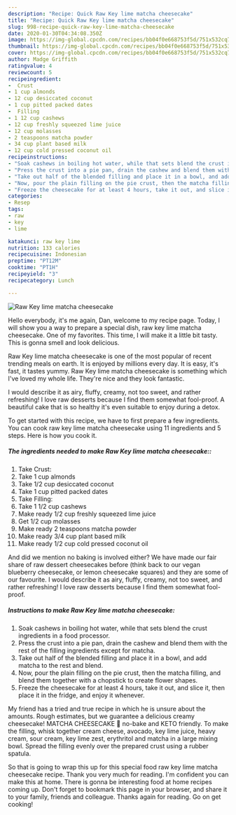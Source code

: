 ```yaml
---
description: "Recipe: Quick Raw Key lime matcha cheesecake"
title: "Recipe: Quick Raw Key lime matcha cheesecake"
slug: 998-recipe-quick-raw-key-lime-matcha-cheesecake
date: 2020-01-30T04:34:08.350Z
image: https://img-global.cpcdn.com/recipes/bb04f0e668753f5d/751x532cq70/raw-key-lime-matcha-cheesecake-recipe-main-photo.jpg
thumbnail: https://img-global.cpcdn.com/recipes/bb04f0e668753f5d/751x532cq70/raw-key-lime-matcha-cheesecake-recipe-main-photo.jpg
cover: https://img-global.cpcdn.com/recipes/bb04f0e668753f5d/751x532cq70/raw-key-lime-matcha-cheesecake-recipe-main-photo.jpg
author: Madge Griffith
ratingvalue: 4
reviewcount: 5
recipeingredient:
-  Crust
- 1 cup almonds
- 12 cup desiccated coconut
- 1 cup pitted packed dates
-  Filling
- 1 12 cup cashews
- 12 cup freshly squeezed lime juice
- 12 cup molasses
- 2 teaspoons matcha powder
- 34 cup plant based milk
- 12 cup cold pressed coconut oil
recipeinstructions:
- "Soak cashews in boiling hot water, while that sets blend the crust ingredients in a food processor."
- "Press the crust into a pie pan, drain the cashew and blend them with the rest of the filling ingredients except for matcha."
- "Take out half of the blended filling and place it in a bowl, and add matcha to the rest and blend."
- "Now, pour the plain filling on the pie crust, then the matcha filling, and blend them together with a chopstick to create flower shapes."
- "Freeze the cheesecake for at least 4 hours, take it out, and slice it, then place it in the fridge, and enjoy it whenever."
categories:
- Resep
tags:
- raw
- key
- lime

katakunci: raw key lime
nutrition: 133 calories
recipecuisine: Indonesian
preptime: "PT12M"
cooktime: "PT1H"
recipeyield: "3"
recipecategory: Lunch

---
```



![Raw Key lime matcha cheesecake](https://img-global.cpcdn.com/recipes/bb04f0e668753f5d/751x532cq70/raw-key-lime-matcha-cheesecake-recipe-main-photo.jpg)

Hello everybody, it's me again, Dan, welcome to my recipe page. Today, I will show you a way to prepare a special dish, raw key lime matcha cheesecake. One of my favorites. This time, I will make it a little bit tasty. This is gonna smell and look delicious.

Raw Key lime matcha cheesecake is one of the most popular of recent trending meals on earth. It is enjoyed by millions every day. It is easy, it's fast, it tastes yummy. Raw Key lime matcha cheesecake is something which I've loved my whole life. They're nice and they look fantastic.

I would describe it as airy, fluffy, creamy, not too sweet, and rather refreshing! I love raw desserts because I find them somewhat fool-proof. A beautiful cake that is so healthy it&#39;s even suitable to enjoy during a detox.


To get started with this recipe, we have to first prepare a few ingredients. You can cook raw key lime matcha cheesecake using 11 ingredients and 5 steps. Here is how you cook it.

##### The ingredients needed to make Raw Key lime matcha cheesecake::

1. Take  Crust:
1. Take 1 cup almonds
1. Take 1/2 cup desiccated coconut
1. Take 1 cup pitted packed dates
1. Take  Filling:
1. Take 1 1/2 cup cashews
1. Make ready 1/2 cup freshly squeezed lime juice
1. Get 1/2 cup molasses
1. Make ready 2 teaspoons matcha powder
1. Make ready 3/4 cup plant based milk
1. Make ready 1/2 cup cold pressed coconut oil


And did we mention no baking is involved either? We have made our fair share of raw dessert cheesecakes before (think back to our vegan blueberry cheesecake, or lemon cheesecake squares) and they are some of our favourite. I would describe it as airy, fluffy, creamy, not too sweet, and rather refreshing! I love raw desserts because I find them somewhat fool-proof. 

##### Instructions to make Raw Key lime matcha cheesecake:

1. Soak cashews in boiling hot water, while that sets blend the crust ingredients in a food processor.
1. Press the crust into a pie pan, drain the cashew and blend them with the rest of the filling ingredients except for matcha.
1. Take out half of the blended filling and place it in a bowl, and add matcha to the rest and blend.
1. Now, pour the plain filling on the pie crust, then the matcha filling, and blend them together with a chopstick to create flower shapes.
1. Freeze the cheesecake for at least 4 hours, take it out, and slice it, then place it in the fridge, and enjoy it whenever.


My friend has a tried and true recipe in which he is unsure about the amounts. Rough estimates, but we guarantee a delicious creamy cheesecake! MATCHA CHEESECAKE 🌿 no-bake and KETO friendly. To make the filling, whisk together cream cheese, avocado, key lime juice, heavy cream, sour cream, key lime zest, erythritol and matcha in a large mixing bowl. Spread the filling evenly over the prepared crust using a rubber spatula. 

So that is going to wrap this up for this special food raw key lime matcha cheesecake recipe. Thank you very much for reading. I'm confident you can make this at home. There is gonna be interesting food at home recipes coming up. Don't forget to bookmark this page in your browser, and share it to your family, friends and colleague. Thanks again for reading. Go on get cooking!
